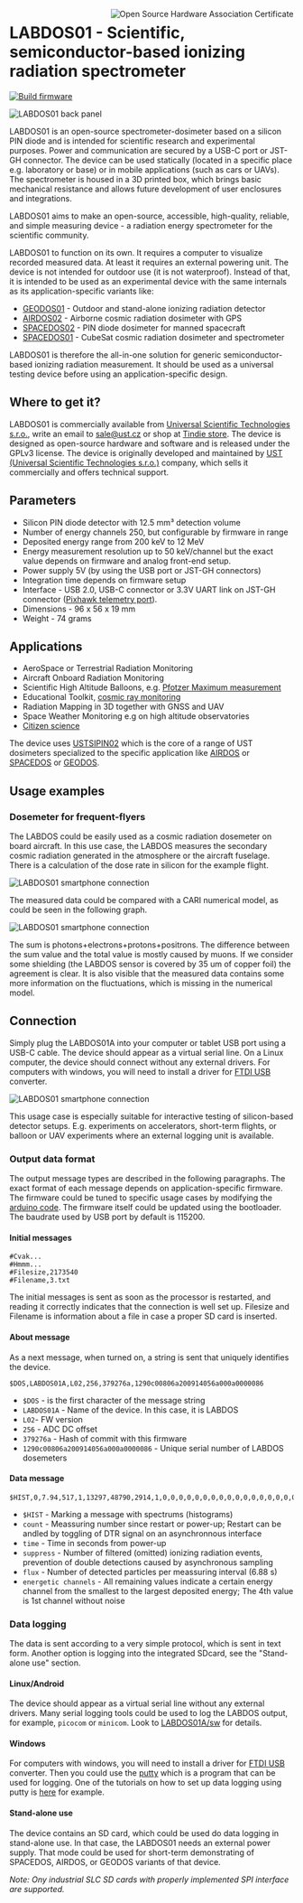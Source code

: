 <a href="https://certification.oshwa.org/cz000008.html" title="Open Source Hardware Association Certificate"><img align="right" src="https://raw.githubusercontent.com/oshwa/certification-mark-generator/gh-pages/premade/certification-template.svg" alt="Open Source Hardware Association Certificate"></a>

# LABDOS01 - Scientific, semiconductor-based ionizing radiation spectrometer

[![Build firmware](https://github.com/UniversalScientificTechnologies/LABDOS01/actions/workflows/build_fw.yml/badge.svg)](https://github.com/UniversalScientificTechnologies/LABDOS01/actions/workflows/build_fw.yml)


![LABDOS01 back panel](/doc/LABDOS01.jpg "LABDOS01A on table")

LABDOS01 is an open-source spectrometer-dosimeter based on a silicon PIN diode and is intended for scientific research and experimental purposes. Power and communication are secured by a USB-C port or JST-GH connector. The device can be used statically (located in a specific place e.g. laboratory or base) or in mobile applications (such as cars or UAVs). The spectrometer is housed in a 3D printed box, which brings basic mechanical resistance and allows future development of user enclosures and integrations.

LABDOS01 aims to make an open-source, accessible, high-quality, reliable, and simple measuring device - a radiation energy spectrometer for the scientific community.

LABDOS01 to function on its own. It requires a computer to visualize recorded measured data. At least it requires an external powering unit. The device is not intended for outdoor use (it is not waterproof).
Instead of that, it is intended to be used as an experimental device with the same internals as its application-specific variants like:

 * [GEODOS01](https://github.com/UniversalScientificTechnologies/GEODOS01) - Outdoor and stand-alone ionizing radiation detector
 * [AIRDOS02](https://github.com/UniversalScientificTechnologies/AIRDOS02) - Airborne cosmic radiation dosimeter with GPS
 * [SPACEDOS02](https://github.com/UniversalScientificTechnologies/SPACEDOS02) - PIN diode dosimeter for manned spacecraft
 * [SPACEDOS01](https://github.com/UniversalScientificTechnologies/SPACEDOS01) - CubeSat cosmic radiation dosimeter and spectrometer

LABDOS01 is therefore the all-in-one solution for generic semiconductor-based ionizing radiation measurement. It should be used as a universal testing device before using an application-specific design.

## Where to get it?

LABDOS01 is commercially available from [Universal Scientific Technologies s.r.o.](https://www.ust.cz/), write an email to sale@ust.cz or shop at [Tindie store](https://www.tindie.com/products/ust/labdos01-open-source-laboratory-dosimeter/).
The device is designed as open-source hardware and software and is released under the GPLv3 license. The device is originally developed and maintained by [UST (Universal Scientific Technologies s.r.o.)](https://www.ust.cz) company, which sells it commercially and offers technical support.

## Parameters

 * Silicon PIN diode detector with 12.5 mm³ detection volume
 * Number of energy channels 250, but configurable by firmware in range
 * Deposited energy range from 200 keV to 12 MeV
 * Energy measurement resolution up to 50 keV/channel but the exact value depends on firmware and analog front-end setup.
 * Power supply 5V (by using the USB port or JST-GH connectors)
 * Integration time depends on firmware setup
 * Interface - USB 2.0, USB-C connector or 3.3V UART link on JST-GH connector ([Pixhawk telemetry port](https://github.com/pixhawk/Pixhawk-Standards/blob/master/DS-009%20Pixhawk%20Connector%20Standard.pdf)).
 * Dimensions - 96 x 56 x 19 mm
 * Weight - 74 grams

## Applications

* AeroSpace or Terrestrial Radiation Monitoring
* Aircraft Onboard Radiation Monitoring
* Scientific High Altitude Balloons, e.g. [Pfotzer Maximum measurement](https://en.wikipedia.org/wiki/Georg_Pfotzer)
* Educational Toolkit, [cosmic ray monitoring](https://en.wikipedia.org/wiki/Cosmic_ray) 
* Radiation Mapping in 3D together with GNSS and UAV
* Space Weather Monitoring e.g on high altitude observatories 
* [Citizen science](https://en.wikipedia.org/wiki/Citizen_science)

The device uses [USTSIPIN02](https://github.com/ust-modules/USTSIPIN02) which is the core of a range of UST dosimeters specialized to the specific application like [AIRDOS](https://www.ust.cz/UST-dosimeters/AIRDOS/) or [SPACEDOS](https://www.ust.cz/UST-dosimeters/SPACEDOS/) or [GEODOS](https://www.ust.cz/UST-dosimeters/GEODOS/).

## Usage examples

### Dosemeter for frequent-flyers

The LABDOS could be easily used as a cosmic radiation dosemeter on board aircraft. In this use case, the LABDOS measures the secondary cosmic radiation generated in the atmosphere or the aircraft fuselage. There is a calculation of the dose rate in silicon for the example flight.

![LABDOS01 smartphone connection](/doc/img/altitude_doserate_LABDOS01.png)

The measured data could be compared with a CARI numerical model, as could be seen in the following graph. 

![LABDOS01 smartphone connection](/doc/img/LABDOS01_CARI.png)

The sum is photons+electrons+protons+positrons. The difference between the sum value and the total value is mostly caused by muons.
If we consider some shielding (the LABDOS sensor is covered by 35 um of copper foil) the agreement is clear. It is also visible that the measured data contains some more information on the fluctuations, which is missing in the numerical model.

## Connection

Simply plug the LABDOS01A into your computer or tablet USB port using a USB-C cable. The device should appear as a virtual serial line. On a Linux computer, the device should connect without any external drivers. For computers with windows, you will need to install a driver for [FTDI USB](https://ftdichip.com/drivers/) converter.


![LABDOS01 smartphone connection](/doc/LABDOS01A_smartphone-tablet_connection.jpg
 "LABDOS01A connected to a smartphone")

This usage case is especially suitable for interactive testing of silicon-based detector setups. E.g. experiments on accelerators, short-term flights, or balloon or UAV experiments where an external logging unit is available.

### Output data format

The output message types are described in the following paragraphs. The exact format of each message depends on application-specific firmware. The firmware could be tuned to specific usage cases by modifying the [arduino code](https://github.com/UniversalScientificTechnologies/LABDOS01/tree/LABDOS01A/fw). The firmware itself could be updated using the bootloader.
The baudrate used by USB port by default is 115200. 

#### Initial messages

```
#Cvak...
#Hmmm...
#Filesize,2173540
#Filename,3.txt
```
The initial messages is sent as soon as the processor is restarted, and reading it correctly indicates that the connection is well set up.
Filesize and Filename is information about a file in case a proper SD card is inserted.

#### About message

As a next message, when turned on, a string is sent that uniquely identifies the device.

```
$DOS,LABDOS01A,L02,256,379276a,1290c00806a200914056a000a0000086
```
* `$DOS` - is the first character of the message string
* `LABDOS01A` - Name of the device. In this case, it is LABDOS
* `L02`- FW version
* `256` - ADC DC offset
* `379276a` - Hash of commit with this firmware
* `1290c00806a200914056a000a0000086` - Unique serial number of LABDOS dosemeters

#### Data message

```
$HIST,0,7.94,517,1,13297,48790,2914,1,0,0,0,0,0,0,0,0,0,0,0,0,0,0,0,0,0,0,0,0,0,0,0,0,0,0,0,0,0,0,0,0,0,0,0,0,0,0,0,0,0,0,0,0,0,0,0,0,0,0,0,0,0,0,0,0,0,0,0,0,0,0,0,0,0,0,0,0,0,0,0,0,0,0,0,0,0,0,0,0,0,0,0,0,0,0,0,0,0,0,0,0,0,0,0,0,0,0,0,0,0,0,0,0,0,0,0,0,0,0,0,0,0,0,0,0,0,0,0,0,0,0,0,0,0,0,0,0,0,0,0,0,0,0,0,0,0,0,0,0,0,0,0,0,0,0,0,0,0,0,0,0,0,0,0,0,0,0,0,0,0,0,0,0,0,0,0,0,0,0,0,0,0,0,0,0,0,0,0,0,0,0,0,0,0,0,0,0,0,0,0,0,0,0,0,0,0,0,0,0,0,0,0,0,0,0,0,0,0,0,0,0,0,0,0,0,0,0,0,0,0,0,0,0,0,0,0,0,0,0,0,0,0,0,0,0,0,0,0,0,0,0,0,0,0,0,0,0,0,0,0,0,0,0,0,0,0,0,0,0,0,0,0,0,0,0,0,0,0,0,0,0,0,0,0,0,0,0,0,0,0,0,0,0,0,0,0,0,0,0,0,0,0,0,0,0,0,0,0,0,0,0,0,0,0,0,0,0,0,0,0,0,0,0,0,0,0,0,0,0,0,0,0,0,0,0,0,0,0,0,0,0,0,0,0,0,0,0,0,0,0,0,0,0,0,0,0,0,0,0,0,0,0,0,0,0,0,0,0,0,0,0,0,0,0,0,0,0,0,0,0,0,0,0,0,0,0,0,0,0,0,0,0,0,0,0,0,0,0,0,0,0,0,0,0,0,0,0,0,0,0,0,0,0,0,0,0,0,0,0,0,0,0,0,0,0,0,0,0,0,0,0,0,0,0,0,0,0,0,0,0,0,0,0,0,0,0,0,0,0,0,0,0,0,0,0,0,0,0,0,0,0,0,0,0,0,0,0,0,0,0,0,0,0,0,0,0,0,0,0,0,0,0,0,0,0,0,0,0,0,0,0,0,0,0,0,0,0,0,0,0,0,0,0,0,0```
```

* `$HIST` - Marking a message with spectrums (histograms)
* `count` - Meassuring number since restart or power-up; Restart can be andled by toggling of DTR signal on an asynchronnous interface
* `time` - Time in seconds from power-up
* `suppress` - Number of filtered (omitted) ionizing radiation events, prevention of double detections caused by asynchronous sampling 
* `flux` - Number of detected particles per meassuring interval (6.88 s)
* `energetic channels` - All remaining values indicate a certain energy channel from the smallest to the largest deposited energy; The 4th value is 1st channel without noise 

### Data logging

The data is sent according to a very simple protocol, which is sent in text form. Another option is logging into the integrated SDcard, see the "Stand-alone use" section.

#### Linux/Android

The device should appear as a virtual serial line without any external drivers. Many serial logging tools could be used to log the LABDOS output, for example, `picocom` or `minicom`. Look to [LABDOS01A/sw](https://github.com/UniversalScientificTechnologies/LABDOS01/tree/LABDOS01A/sw) for details. 

#### Windows

For computers with windows, you will need to install a driver for [FTDI USB](https://ftdichip.com/drivers/) converter. Then you could use the [putty](https://www.putty.org/) which is a program that can be used for logging. One of the tutorials on how to set up data logging using putty is [here](https://my.kualo.com/knowledgebase/?kbcat=0&article=888) for example.

#### Stand-alone use

The device contains an SD card, which could be used do data logging in stand-alone use. In that case, the LABDOS01 needs an external power supply.
That mode could be used for short-term demonstrating of SPACEDOS, AIRDOS, or GEODOS variants of that device.

*Note: Ony industrial SLC SD cards with properly implemented SPI interface are supported.* 
